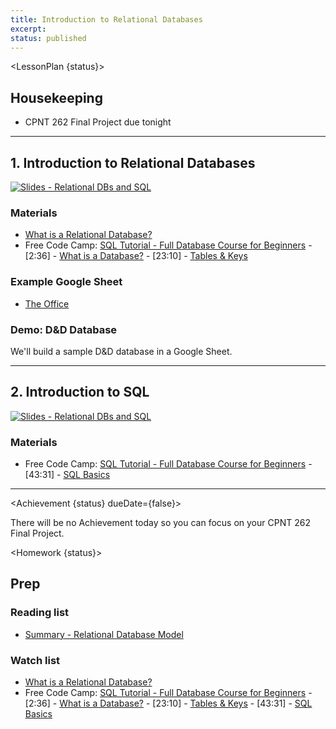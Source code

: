```yaml
---
title: Introduction to Relational Databases
excerpt: 
status: published
---
```

<script>
	import Homework from "$lib/components/Homework.svelte";
	import LessonPlan from "$lib/components/LessonPlan.svelte";
	import LabTime from "$lib/components/LabTime.svelte";
	import Achievement from "$lib/components/Achievement.svelte";
</script>


<LessonPlan {status}>

## Housekeeping
- CPNT 262 Final Project due tonight

---

## 1. Introduction to Relational Databases
[![Slides - Relational DBs and SQL](/images/slides/relational-db-sql.png)](https://sait-wbdv.github.io/slides/w23/cpnt-200/relational-db-sql.html)

### Materials
- [What is a Relational Database?](https://www.youtube.com/watch?v=OqjJjpjDRLc)
- Free Code Camp: [SQL Tutorial - Full Database Course for Beginners](https://www.youtube.com/watch?v=HXV3zeQKqGY)
		- [2:36] - [What is a Database?](https://www.youtube.com/watch?v=HXV3zeQKqGY&t=156s)
		- [23:10] - [Tables & Keys](https://www.youtube.com/watch?v=HXV3zeQKqGY&t=1390s)

### Example Google Sheet
- [The Office](https://docs.google.com/spreadsheets/d/1ARDRrwVdeGgTMx5f0sLcnV6MliOf9UqYjWOEMLKOm4M)

### Demo: D&D Database
We'll build a sample D&D database in a Google Sheet.

---

## 2. Introduction to SQL
[![Slides - Relational DBs and SQL](/images/slides/sql.png)](https://sait-wbdv.github.io/slides/w23/cpnt-200/relational-db-sql.html#/17)

### Materials
- Free Code Camp: [SQL Tutorial - Full Database Course for Beginners](https://www.youtube.com/watch?v=HXV3zeQKqGY)
		- [43:31] - [SQL Basics](https://www.youtube.com/watch?v=HXV3zeQKqGY&t=2611s)

---

</LessonPlan>

<Achievement {status} dueDate={false}>

There will be no Achievement today so you can focus on your CPNT 262 Final Project.

</Achievement>

<Homework {status}>

## Prep
### Reading list
- [Summary - Relational Database Model](https://dev.to/lmolivera/everything-you-need-to-know-about-relational-databases-3ejl)

### Watch list
- [What is a Relational Database?](https://www.youtube.com/watch?v=OqjJjpjDRLc)
- Free Code Camp: [SQL Tutorial - Full Database Course for Beginners](https://www.youtube.com/watch?v=HXV3zeQKqGY)
		- [2:36] - [What is a Database?](https://www.youtube.com/watch?v=HXV3zeQKqGY&t=156s)
		- [23:10] - [Tables & Keys](https://www.youtube.com/watch?v=HXV3zeQKqGY&t=1390s)
		- [43:31] - [SQL Basics](https://www.youtube.com/watch?v=HXV3zeQKqGY&t=2611s)

</Homework>